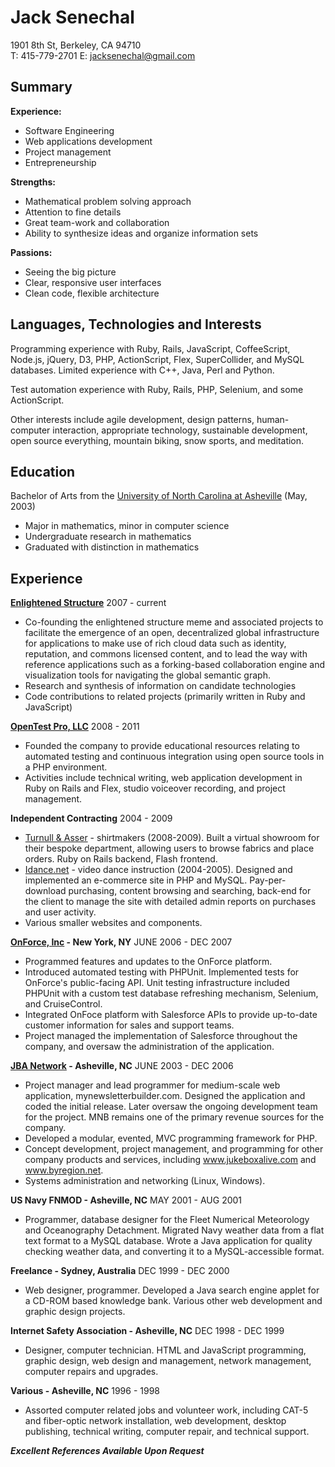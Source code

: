 Jack Senechal
=============

1901 8th St, Berkeley, CA 94710  
T: 415-779-2701 E: <jacksenechal@gmail.com>

Summary
-------

**Experience:**

-   Software Engineering
-   Web applications development
-   Project management
-   Entrepreneurship

**Strengths:**

-   Mathematical problem solving approach
-   Attention to fine details
-   Great team-work and collaboration
-   Ability to synthesize ideas and organize information sets

**Passions:**

-   Seeing the big picture
-   Clear, responsive user interfaces
-   Clean code, flexible architecture

Languages, Technologies and Interests
-------------------------------------

Programming experience with Ruby, Rails, JavaScript, CoffeeScript,
Node.js, jQuery, D3, PHP, ActionScript, Flex, SuperCollider, and MySQL
databases. Limited experience with C++, Java, Perl and Python.

Test automation experience with Ruby, Rails, PHP, Selenium, and some
ActionScript.

Other interests include agile development, design patterns, human-computer
interaction, appropriate technology, sustainable development, open source
everything, mountain biking, snow sports, and meditation.

Education
---------

Bachelor of Arts from the [University of North Carolina at Asheville][]
(May, 2003)

-   Major in mathematics, minor in computer science
-   Undergraduate research in mathematics
-   Graduated with distinction in mathematics

Experience
----------

**[Enlightened Structure][]** 2007 - current

-   Co-founding the enlightened structure meme and associated projects to
    facilitate the emergence of an open, decentralized global
    infrastructure for applications to make use of rich cloud data such as
    identity, reputation, and commons licensed content, and to lead the way
    with reference applications such as a forking-based collaboration
    engine and visualization tools for navigating the global semantic
    graph.
-   Research and synthesis of information on candidate technologies
-   Code contributions to related projects (primarily written in Ruby and
    JavaScript)

**[OpenTest Pro, LLC][]** 2008 - 2011

-   Founded the company to provide educational resources relating to
    automated testing and continuous integration using open source tools
    in a PHP environment.
-   Activities include technical writing, web application development in
    Ruby on Rails and Flex, studio voiceover recording, and project
    management.

**Independent Contracting** 2004 - 2009

-   [Turnull & Asser][] - shirtmakers (2008-2009). Built a virtual showroom
    for their bespoke department, allowing users to browse fabrics and
    place orders. Ruby on Rails backend, Flash frontend.
-   [Idance.net][] - video dance instruction (2004-2005). Designed and
    implemented an e-commerce site in PHP and MySQL. Pay-per-download
    purchasing, content browsing and searching, back-end for the client
    to manage the site with detailed admin reports on purchases and user
    activity.
-   Various smaller websites and components.

**[OnForce, Inc][] - New York, NY** JUNE 2006 - DEC 2007

-   Programmed features and updates to the OnForce platform.
-   Introduced automated testing with PHPUnit. Implemented tests for
    OnForce's public-facing API. Unit testing infrastructure included
    PHPUnit with a custom test database refreshing mechanism, Selenium,
    and CruiseControl.
-   Integrated OnFoce platform with Salesforce APIs to provide
    up-to-date customer information for sales and support teams.
-   Project managed the implementation of Salesforce throughout the
    company, and oversaw the administration of the application.

**[JBA Network][] - Asheville, NC** JUNE 2003 - DEC 2006

-   Project manager and lead programmer for medium-scale web application,
    mynewsletterbuilder.com. Designed the application and coded the initial
    release. Later oversaw the ongoing development team for the project.
    MNB remains one of the primary revenue sources for the company.
-   Developed a modular, evented, MVC programming framework for PHP.
-   Concept development, project management, and programming for other
    company products and services, including www.jukeboxalive.com and
    www.byregion.net.
-   Systems administration and networking (Linux, Windows).

**US Navy FNMOD - Asheville, NC** MAY 2001 - AUG 2001

-   Programmer, database designer for the Fleet Numerical Meteorology and
    Oceanography Detachment. Migrated Navy weather data from a flat text
    format to a MySQL database. Wrote a Java application for quality checking
    weather data, and converting it to a MySQL-accessible format.

**Freelance - Sydney, Australia** DEC 1999 - DEC 2000

-   Web designer, programmer. Developed a Java search engine applet for
    a CD-ROM based knowledge bank. Various other web development and
    graphic design projects.

**Internet Safety Association - Asheville, NC** DEC 1998 - DEC 1999

-   Designer, computer technician. HTML and JavaScript programming,
    graphic design, web design and management, network management,
    computer repairs and upgrades.

**Various - Asheville, NC** 1996 - 1998

-   Assorted computer related jobs and volunteer work, including CAT-5
    and fiber-optic network installation, web development, desktop
    publishing, technical writing, computer repair, and technical
    support.

***Excellent References Available Upon Request***

[University of North Carolina at Asheville]: http://unca.edu
[Enlightened Structure]: http://enlightenedstructure.org
[OpenTest Pro, LLC]: http://opentestpro.com
[Turnull & Asser]: http://turnbullandasser.com
[Idance.net]: http://idance.net
[OnForce, Inc]: http://onforce.com
[JBA Network]: http://jbanetwork.com

